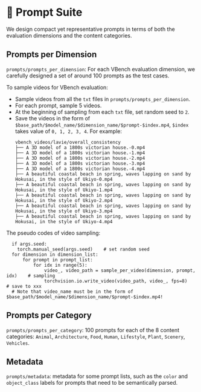 # :bookmark_tabs: Prompt Suite

We design compact yet representative prompts in terms of both the evaluation dimensions and the content categories.


## Prompts per Dimension
`prompts/prompts_per_dimension`: For each VBench evaluation dimension, we carefully designed a set of around 100 prompts as the test cases.

To sample videos for VBench evaluation:
- Sample videos from all the `txt` files in `prompts/prompts_per_dimension`. 
- For each prompt, sample 5 videos.
- At the beginning of sampling from each `txt` file, set random seed to `2`.
- Save the videos in the form of `$base_path/$model_name/$dimension_name/$prompt-$index.mp4`, `$index` takes value of `0, 1, 2, 3, 4`. For example:
    ```
    vbench_videos/lavie/overall_consistency                    
    ├── A 3D model of a 1800s victorian house.-0.mp4                                       
    ├── A 3D model of a 1800s victorian house.-1.mp4                                       
    ├── A 3D model of a 1800s victorian house.-2.mp4                                       
    ├── A 3D model of a 1800s victorian house.-3.mp4                                       
    ├── A 3D model of a 1800s victorian house.-4.mp4                                       
    ├── A beautiful coastal beach in spring, waves lapping on sand by Hokusai, in the style of Ukiyo-0.mp4                                                                      
    ├── A beautiful coastal beach in spring, waves lapping on sand by Hokusai, in the style of Ukiyo-1.mp4                                                                      
    ├── A beautiful coastal beach in spring, waves lapping on sand by Hokusai, in the style of Ukiyo-2.mp4                                                                      
    ├── A beautiful coastal beach in spring, waves lapping on sand by Hokusai, in the style of Ukiyo-3.mp4                                                                      
    ├── A beautiful coastal beach in spring, waves lapping on sand by Hokusai, in the style of Ukiyo-4.mp4 
    ```

The pseudo codes of video sampling:

      if args.seed:
        torch.manual_seed(args.seed)    # set random seed
      for dimension in dimension_list:
          for prompt in prompt_list:
              for idx in range(5):
                  video_, video_path = sample_per_video(dimension, prompt, idx)    # sampling
                  torchvision.io.write_video(video_path, video_, fps=8)    # save to xxx
      # Note that video_name must be in the form of $base_path/$model_name/$dimension_name/$prompt-$index.mp4!
  

## Prompts per Category
`prompts/prompts_per_category`: 100 prompts for each of the 8 content categories: `Animal`, `Architecture`, `Food`, `Human`, `Lifestyle`, `Plant`, `Scenery`, `Vehicles`.

## Metadata
`prompts/metadata`: metadata for some prompt lists, such as the `color` and `object_class` labels for prompts that need to be semantically parsed.
